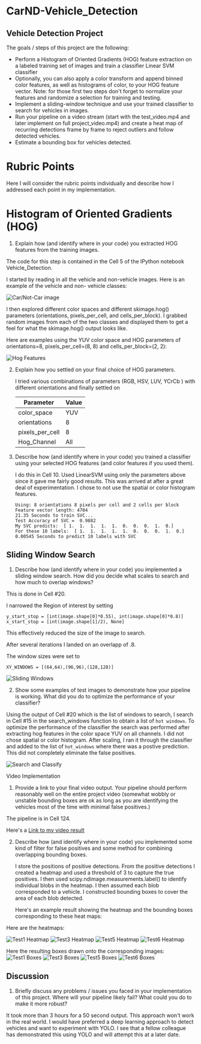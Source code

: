 #  CarND-Vehicle_Detection
## Vehicle Detection Project

The goals / steps of this project are the following:

* Perform a Histogram of Oriented Gradients (HOG) feature extraction on a labeled training set of images and train a classifier Linear SVM classifier
* Optionally, you can also apply a color transform and append binned color features, as well as histograms of color, to your HOG feature vector.
  Note: for those first two steps don't forget to normalize your features and randomize a selection for training and testing.
* Implement a sliding-window technique and use your trained classifier to search for vehicles in images.
* Run your pipeline on a video stream (start with the test_video.mp4 and later implement on full project_video.mp4) and create a   heat map of recurring detections frame by frame to reject outliers and follow detected vehicles.
* Estimate a bounding box for vehicles detected.

 # Rubric Points
 
  Here I will consider the rubric points individually and describe how I addressed each point in my implementation.


# Histogram of Oriented Gradients (HOG)

1. Explain how (and identify where in your code) you extracted HOG features from the training images.

  The code for this step is contained in the Cell 5 of the IPython notebook Vehicle_Detection.

  I started by reading in all the vehicle and non-vehicle images. Here is an example of the vehicle and non- vehicle classes:

 <img src="output_images/example_car_image.png" alt="Car/Not-Car image">

  I then explored different color spaces and different skimage.hog() parameters (orientations, pixels_per_cell, and   cells_per_block). I grabbed random images from each of the two classes and displayed them to get a feel for what the skimage.hog() output looks like.

 Here are examples using the YUV  color space and HOG parameters of orientations=8, pixels_per_cell=(8, 8) and cells_per_block=(2, 2):

<img src="output_images/car-hog-ch-1.png" alt="Hog Features">


2. Explain how you settled on your final choice of HOG parameters.

   I tried various combinations of parameters (RGB, HSV, LUV, YCrCb ) with different orientations and finally settled on
  
   |Parameter      |Value|
   |---------------|-----|
   |color_space    |YUV  |
   |orientations   |8    |
   |pixels_per_cell|8    |
   |Hog_Channel    |All  |
   
   

3. Describe how (and identify where in your code) you trained a classifier using your selected HOG features (and color features if you used them).

   I do this in Cell 10. Used LinearSVM using only the parameters above since it gave me fairly good results. This was       arrived at after a great deal of experimentation. I chose to not use the spatial or color histogram features.
   
   ```
   Using: 8 orientations 8 pixels per cell and 2 cells per block
   Feature vector length: 4704
   21.35 Seconds to train SVC...
   Test Accuracy of SVC =  0.9882
   My SVC predicts:  [ 1.  1.  1.  1.  1.  0.  0.  0.  1.  0.]
   For these 10 labels:  [ 1.  1.  1.  1.  1.  0.  0.  0.  1.  0.]
   0.00545 Seconds to predict 10 labels with SVC
   ```

## Sliding Window Search

1. Describe how (and identify where in your code) you implemented a sliding window search. How did you decide what scales to search and how much to overlap windows?

  This is done in Cell #20. 
  
  I narrowed the Region of interest by setting  
  ```
  y_start_stop = [int(image.shape[0]*0.55), int(image.shape[0]*0.8)]
  x_start_stop = [int(image.shape[1]/2), None]
  ```
  This effectively reduced the size of the image to search. 
  
  After several iterations I landed on an overlapp of .8. 
  
  The window sizes were set to
  ```
  XY_WINDOWS = [(64,64),(96,96),(128,128)]
  ```
  

<img src="output_images/sliding_windows.png" alt="Sliding Windows">

2. Show some examples of test images to demonstrate how your pipeline is working. What did you do to optimize the performance of your classifier?

 Using the output of Cell #20 which is the list of windows to search, I search in Cell #15 in the search_windows   function to obtain a list of `hot windows`. To optimize the performance of the classifier the search was performed after extracting hog features in the color space YUV on all channels. I did not chose spatial or color histogram. After scaling, I ran it through the classifier and added to the list of ```hot_windows``` where there was a postive prediction. This did not completely eliminate the false positives.

  
<img src="output_images/search_and_classify.png" alt="Search and Classify">

Video Implementation

1. Provide a link to your final video output. Your pipeline should perform reasonably well on the entire project video (somewhat wobbly or unstable bounding boxes are ok as long as you are identifying the vehicles most of the time with minimal false positives.)

  The pipeline is in Cell 124.
   
  <p>Here's a <a href="./result_smoothing.mp4">Link to my video result</a></p>

2. Describe how (and identify where in your code) you implemented some kind of filter for false positives and some method for combining overlapping bounding boxes.

   I store the positions of positive detections. From the positive detections I created a heatmap and used a threshold of 3 to capture the true positives. I then used scipy.ndimage.measurements.label() to identify individual blobs in the heatmap. I then assumed each blob corresponded to a vehicle. I constructed bounding boxes to cover the area of each blob detected.

   Here's an example result showing the heatmap and the bounding boxes corresponding to these heat maps:

  Here are the heatmaps:
  
  <img src="output_images/test1_heatmap.png" alt="Test1 Heatmap"></th>
  <img src="output_images/test3_heatmap.png" alt="Test3 Heatmap"></th>
  <img src="output_images/test5_heatmap.png" alt="Test5 Heatmap"></th>
  <img src="output_images/test6_heatmap.png" alt="Test6 Heatmap"></th>
  

   Here the resulting boxes drawn onto the corresponding images:
   <img src="output_images/test1_boxes.png" alt="Test1 Boxes">
   <img src="output_images/test3_boxes.png" alt="Test3 Boxes">
   <img src="output_images/test5_boxes.png" alt="Test5 Boxes">
   <img src="output_images/test6_boxes.png" alt="Test6 Boxes">
 

## Discussion

1. Briefly discuss any problems / issues you faced in your implementation of this project. Where will your pipeline likely fail? What could you do to make it more robust?

 It took more than 3 hours for a 50 second output. This approach won't work in the real world. I would have preferred a deep learning approach to detect vehicles and want to experiment with YOLO. I see that a fellow colleague has demonstrated this using YOLO and will attempt this at a later date.
